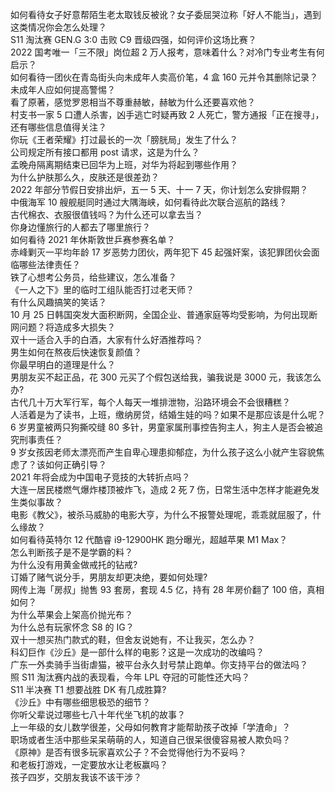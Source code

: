 如何看待女子好意帮陌生老太取钱反被讹？女子委屈哭泣称「好人不能当」，遇到这类情况你会怎么处理？  
S11 淘汰赛 GEN.G 3:0 击败 C9 晋级四强，如何评价这场比赛？  
2022 国考唯一「三不限」岗位超 2 万人报考，意味着什么？对冷门专业考生有何启示？  
如何看待一团伙在青岛街头向未成年人卖高价笔，4 盒 160 元并令其删除记录？未成年人应如何提高警惕？  
看了原著，感觉罗恩相当不尊重赫敏，赫敏为什么还要喜欢他？  
村支书一家 5 口遭人杀害，凶手逃亡时疑再致 2 人死亡，警方通报「正在搜寻」，还有哪些信息值得关注？  
你玩《王者荣耀》打过最长的一次「膀胱局」发生了什么？  
公司规定所有接口都用 post 请求，这是为什么？  
孟晚舟隔离期结束已回华为上班，对华为将起到哪些作用？  
为什么护肤那么久，皮肤还是很差劲？  
2022 年部分节假日安排出炉，五一 5 天、十一 7 天，你计划怎么安排假期？  
中俄海军 10 艘舰艇同时通过大隅海峡，如何看待此次联合巡航的路线？  
古代棉衣、衣服很值钱吗？为什么还可以拿去当？  
你身边懂旅行的人都去了哪里旅行？  
如何看待 2021 年休斯敦世乒赛参赛名单？  
赤峰剿灭一平均年龄 17 岁恶势力团伙，两年犯下 45 起强奸案，该犯罪团伙会面临哪些法律责任？  
铁了心想考公务员，给些建议，怎么准备？  
《一人之下》里的临时工组队能否打过老天师？  
有什么风趣搞笑的笑话？  
10 月 25 日韩国突发大面积断网，全国企业、普通家庭等均受影响，为何出现断网问题？将造成多大损失？  
双十一适合入手的白酒，大家有什么好酒推荐吗？  
男生如何在熬夜后快速恢复颜值？  
你最早明白的道理是什么？  
男朋友买不起正品，花 300 元买了个假包送给我，骗我说是 3000 元，我该怎么办?  
古代几十万大军行军，每个人每天一堆排泄物，沿路环境会不会很糟糕？  
人活着是为了读书，上班，缴纳房贷，结婚生娃的吗？如果不是那应该是什么呢？  
6 岁男童被两只狗撕咬缝 80 多针，男童家属刑事控告狗主人，狗主人是否会被追究刑事责任？  
9 岁女孩因老师太漂亮而产生自卑心理患抑郁症，为什么孩子这么小就产生容貌焦虑了？该如何正确引导？  
2021 年将会成为中国电子竞技的大转折点吗？  
大连一居民楼燃气爆炸楼顶被炸飞，造成 2 死 7 伤，日常生活中怎样才能避免发生类似事故？  
电影《教父》，被杀马威胁的电影大亨，为什么不报警处理呢，乖乖就屈服了，什么缘故？  
如何看待英特尔 12 代酷睿 i9-12900HK 跑分曝光，超越苹果 M1 Max？  
怎么判断孩子是不是学霸的料？  
为什么没有用黄金做戒托的钻戒?  
订婚了赌气说分手，男朋友却更决绝，要如何处理?  
网传上海「房叔」抛售 93 套房，套现 4.5 亿，持有 28 年房价翻了 100 倍，真相如何？  
为什么苹果会上架高价抛光布？  
为什么总有玩家怀念 S8 的 IG？  
双十一想买热门款式的鞋，但舍友说她有，不让我买，怎么办？  
科幻巨作《沙丘》是一部什么样的电影？这是一次成功的改编吗？  
广东一外卖骑手当街虐猫，被平台永久封号禁止跑单。你支持平台的做法吗？  
照 S11 淘汰赛内战的表现看，今年 LPL 夺冠的可能性还大吗？  
S11 半决赛 T1 想要战胜 DK 有几成胜算?  
《沙丘》中有哪些细思极恐的细节？  
你听父辈说过哪些七八十年代坐飞机的故事？  
上一年级的女儿数学很差，父母如何教育才能帮助孩子改掉「学渣命」？  
职场或者生活中那些呆呆萌萌的人，知道自己很呆很傻容易被人欺负吗？  
《原神》是否有很多玩家喜欢公子？不会觉得他行为不妥吗？  
和老板打游戏，一定要放水让老板赢吗？  
孩子四岁，交朋友我该不该干涉？  
